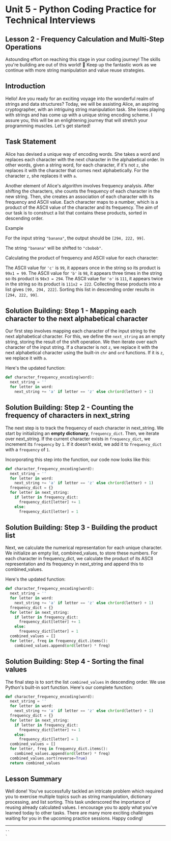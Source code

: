 # Unit 5 - Python Coding Practice for Technical Interviews
## Lesson 2 - Frequency Calculation and Multi-Step Operations

Astounding effort on reaching this stage in your coding journey! The skills you're building are out of this world! 🚀 Keep up the fantastic work as we continue with more string manipulation and value reuse strategies.

## Introduction
Hello! Are you ready for an exciting voyage into the wonderful realm of strings and data structures? Today, we will be assisting Alice, an aspiring cryptographer, with an intriguing string manipulation task. She loves playing with strings and has come up with a unique string encoding scheme. I assure you, this will be an enlightening journey that will stretch your programming muscles. Let's get started!

## Task Statement
Alice has devised a unique way of encoding words. She takes a word and replaces each character with the next character in the alphabetical order. In other words, given a string word, for each character, if it's not `z`, she replaces it with the character that comes next alphabetically. For the character `z`, she replaces it with `a`.

Another element of Alice's algorithm involves frequency analysis. After shifting the characters, she counts the frequency of each character in the new string. Then, she creates an association of each character with its frequency and ASCII value. Each character maps to a number, which is a product of the ASCII value of the character and its frequency. The aim of our task is to construct a list that contains these products, sorted in descending order.

Example

For the input string `"banana"`, the output should be `[294, 222, 99]`.

The string `"banana"` will be shifted to `"cbobob"`.

Calculating the product of frequency and ASCII value for each character:

The ASCII value for `'c'` is `99`, it appears once in the string so its product is `99x1 = 99`.
The ASCII value for `'b'` is `98`, it appears three times in the string so its product is `98x3 = 294`.
The ASCII value for `'o'` is `111`, it appears twice in the string so its product is `111x2 = 222`.
Collecting these products into a list gives `[99, 294, 222]`. Sorting this list in descending order results in `[294, 222, 99]`.

## Solution Building: Step 1 - Mapping each character to the next alphabetical character
Our first step involves mapping each character of the input string to the next alphabetical character. For this, we define the `next_string` as an empty string, storing the result of the shift operation. We then iterate over each character of the input string. If a character is not `z`, we replace it with the next alphabetical character using the built-in `chr` and `ord` functions. If it is `z`, we replace it with `a`.

Here's the updated function:

```Python
def character_frequency_encoding(word):
  next_string = ''
  for letter in word:
    next_string += 'a' if letter == 'z' else chr(ord(letter) + 1)
```

## Solution Building: Step 2 - Counting the frequency of characters in next_string
The next step is to track the frequency of each character in next_string. We start by initializing an **empty dictionary**, `frequency_dict`. Then, we iterate over next_string. If the current character exists in `frequency_dict`, we increment its `frequency` by `1`. If it doesn't exist, we add it to `frequency_dict` with a `frequency` of `1`.

Incorporating this step into the function, our code now looks like this:

```Python
def character_frequency_encoding(word):
  next_string = ''
  for letter in word:
    next_string += 'a' if letter == 'z' else chr(ord(letter) + 1)
  frequency_dict = {}
  for letter in next_string:
    if letter in frequency_dict:
      frequency_dict[letter] += 1
    else:
      frequency_dict[letter] = 1
```

## Solution Building: Step 3 - Building the product list
Next, we calculate the numerical representation for each unique character. We initialize an empty list, combined_values, to store these numbers. For each character in frequency_dict, we calculate the product of its ASCII representation and its frequency in next_string and append this to combined_values.

Here's the updated function:

```Python
def character_frequency_encoding(word):
  next_string = ''
  for letter in word:
    next_string += 'a' if letter == 'z' else chr(ord(letter) + 1)
  frequency_dict = {}
  for letter in next_string:
    if letter in frequency_dict:
      frequency_dict[letter] += 1
    else:
      frequency_dict[letter] = 1
  combined_values = []
  for letter, freq in frequency_dict.items():
    combined_values.append(ord(letter) * freq)
```
## Solution Building: Step 4 - Sorting the final values
The final step is to sort the list `combined_values` in descending order. We use Python's built-in sort function. Here's our complete function:

```Python
def character_frequency_encoding(word):
  next_string = ''
  for letter in word:
    next_string += 'a' if letter == 'z' else chr(ord(letter) + 1)
  frequency_dict = {}
  for letter in next_string:
    if letter in frequency_dict:
      frequency_dict[letter] += 1
    else:
      frequency_dict[letter] = 1
  combined_values = []
  for letter, freq in frequency_dict.items():
    combined_values.append(ord(letter) * freq)
  combined_values.sort(reverse=True)
  return combined_values
```

## Lesson Summary
Well done! You've successfully tackled an intricate problem which required you to exercise multiple topics such as string manipulation, dictionary processing, and list sorting. This task underscored the importance of reusing already calculated values. I encourage you to apply what you've learned today to other tasks. There are many more exciting challenges waiting for you in the upcoming practice sessions. Happy coding!


****
```
``
`
```
